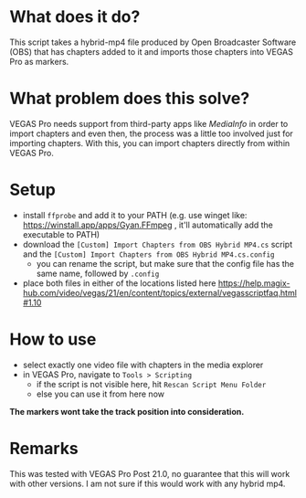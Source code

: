 # What does it do?
This script takes a hybrid-mp4 file produced by Open Broadcaster Software (OBS) that has chapters added to it and imports those chapters into VEGAS Pro as markers.

# What problem does this solve?
VEGAS Pro needs support from third-party apps like _MediaInfo_ in order to import chapters and even then, the process was a little too involved just for importing chapters.
With this, you can import chapters directly from within VEGAS Pro.

# Setup
- install `ffprobe` and add it to your PATH (e.g. use winget like: https://winstall.app/apps/Gyan.FFmpeg , it'll automatically add the executable to PATH)
- download the `[Custom] Import Chapters from OBS Hybrid MP4.cs` script and the `[Custom] Import Chapters from OBS Hybrid MP4.cs.config`
    - you can rename the script, but make sure that the config file has the same name, followed by `.config`
- place both files in either of the locations listed here https://help.magix-hub.com/video/vegas/21/en/content/topics/external/vegasscriptfaq.html#1.10


# How to use
- select exactly one video file with chapters in the media explorer
- in VEGAS Pro, navigate to `Tools > Scripting`
    - if the script is not visible here, hit `Rescan Script Menu Folder`
    - else you can use it from here now

**The markers wont take the track position into consideration.**

# Remarks
This was tested with VEGAS Pro Post 21.0, no guarantee that this will work with other versions.
I am not sure if this would work with any hybrid mp4.